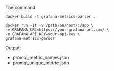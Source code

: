 The command


```bashrc
docker build -t grafana-metrics-parser .
```

```bashrc
docker run -it -v /path/on/host/:/app \
-e GRAFANA_URL=https://your-grafana-url.com/ \
-e GRAFANA_API_KEY=your-api-key \
grafana-metrics-parser
```

Output:
* promql_metric_names.json
* promql_unique_metric.json
